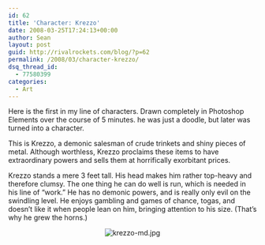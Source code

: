 ```yaml
---
id: 62
title: 'Character: Krezzo'
date: 2008-03-25T17:24:13+00:00
author: Sean
layout: post
guid: http://rivalrockets.com/blog/?p=62
permalink: /2008/03/character-krezzo/
dsq_thread_id:
  - 77580399
categories:
  - Art
---
```

Here is the first in my line of characters. Drawn completely in Photoshop Elements over the course of 5 minutes. he was just a doodle, but later was turned into a character.

This is Krezzo, a demonic salesman of crude trinkets and shiny pieces of metal. Although worthless, Krezzo proclaims these items to have extraordinary powers and sells them at horrifically exorbitant prices.

Krezzo stands a mere 3 feet tall. His head makes him rather top-heavy and therefore clumsy. The one thing he can do well is run, which is needed in his line of &#8220;work.&#8221; He has no demonic powers, and is really only evil on the swindling level. He enjoys gambling and games of chance, togas, and doesn&#8217;t like it when people lean on him, bringing attention to his size. (That&#8217;s why he grew the horns.)</p> 

<p style="text-align: center">
  <img src="http://rivalrockets.com/blog/wp-content/uploads/2008/03/krezzo-md.jpg" alt="krezzo-md.jpg" />
</p>

</a>